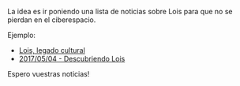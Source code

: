 La idea es ir poniendo una lista de noticias sobre Lois para que no se pierdan en el ciberespacio.

Ejemplo: 

* [Lois, legado cultural](http://www.abc.es/local-castilla-leon/20130821/abci-lois-historia-legado-cultural-201308211400.html)
* [2017/05/04 - Descubriendo Lois](http://digitaldeleon.com/vadiniense/2017/05/04/6686_6686)  

Espero vuestras noticias!
